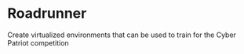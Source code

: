 # Roadrunner
Create virtualized environments that can be used to train for the Cyber Patriot competition
